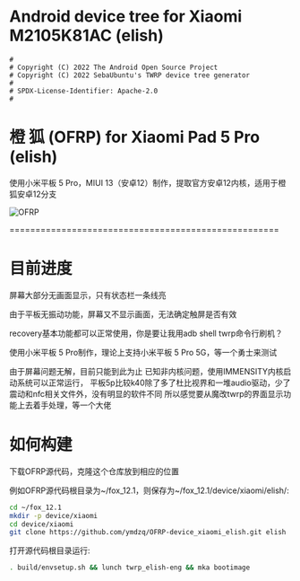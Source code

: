 # Android device tree for Xiaomi M2105K81AC (elish)

```
#
# Copyright (C) 2022 The Android Open Source Project
# Copyright (C) 2022 SebaUbuntu's TWRP device tree generator
#
# SPDX-License-Identifier: Apache-2.0
#
```
# 橙 狐 (OFRP) for Xiaomi Pad 5 Pro (elish)
使用小米平板 5 Pro，MIUI 13（安卓12）制作，提取官方安卓12内核，适用于橙狐安卓12分支

![OFRP](https://image.ibb.co/cTMWux/logo.jpg "OFRP")

====================================================

# 目前进度

屏幕大部分无画面显示，只有状态栏一条线亮

由于平板无振动功能，屏幕又不显示画面，无法确定触屏是否有效

recovery基本功能都可以正常使用，你是要让我用adb shell twrp命令行刷机？

使用小米平板 5 Pro制作，理论上支持小米平板 5 Pro 5G，等一个勇士来测试

由于屏幕问题无解，目前只能到此为止
已知非内核问题，使用IMMENSITY内核启动系统可以正常运行，
平板5p比较k40除了多了杜比视界和一堆audio驱动，少了震动和nfc相关文件外，没有明显的软件不同
所以感觉要从魔改twrp的界面显示功能上去着手处理，等一个大佬

# 如何构建
下载OFRP源代码，克隆这个仓库放到相应的位置

例如OFRP源代码根目录为~/fox_12.1，则保存为~/fox_12.1/device/xiaomi/elish/:

```bash
cd ~/fox_12.1
mkdir -p device/xiaomi
cd device/xiaomi
git clone https://github.com/ymdzq/OFRP-device_xiaomi_elish.git elish
```

打开源代码根目录运行:

```bash
. build/envsetup.sh && lunch twrp_elish-eng && mka bootimage
```
